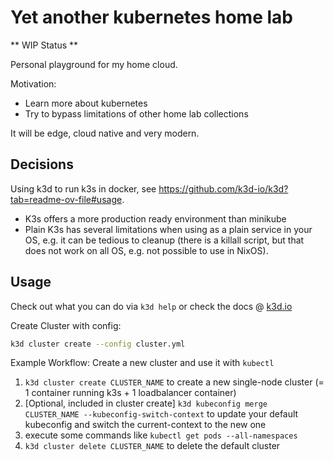 # Yet another kubernetes home lab

** WIP Status **

Personal playground for my home cloud.

Motivation:
- Learn more about kubernetes
- Try to bypass limitations of other home lab collections

It will be edge, cloud native and very modern.


## Decisions

Using k3d to run k3s in docker, see https://github.com/k3d-io/k3d?tab=readme-ov-file#usage.

- K3s offers a more production ready environment than minikube
- Plain K3s has several limitations when using as a plain service in your OS, e.g. it can be tedious to cleanup (there is a killall script, but that does not work on all OS, e.g. not possible to use in NixOS).


## Usage

Check out what you can do via `k3d help` or check the docs @ [k3d.io](https://k3d.io)

Create Cluster with config:
```bash
k3d cluster create --config cluster.yml
```


Example Workflow: Create a new cluster and use it with `kubectl`

1. `k3d cluster create CLUSTER_NAME` to create a new single-node cluster (= 1 container running k3s + 1 loadbalancer container)
2. [Optional, included in cluster create] `k3d kubeconfig merge CLUSTER_NAME --kubeconfig-switch-context` to update your default kubeconfig and switch the current-context to the new one
3. execute some commands like `kubectl get pods --all-namespaces`
4. `k3d cluster delete CLUSTER_NAME` to delete the default cluster
